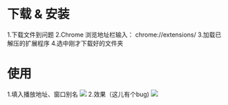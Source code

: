 # 下载 & 安装
1.下载文件到问题
2.Chrome 浏览地址栏输入： chrome://extensions/
3.加载已解压的扩展程序 
4.选中刚才下载好的文件夹
# 使用
1.填入播放地址、窗口别名
![](https://p.sda1.dev/24/fb83a2f6e5e0d2bd19ca6a85ef06aafc/image.png)
2.效果（这儿有个bug)
![](https://p.sda1.dev/24/6650126bc9ab6d5052ca3629adb243a9/image.png)
